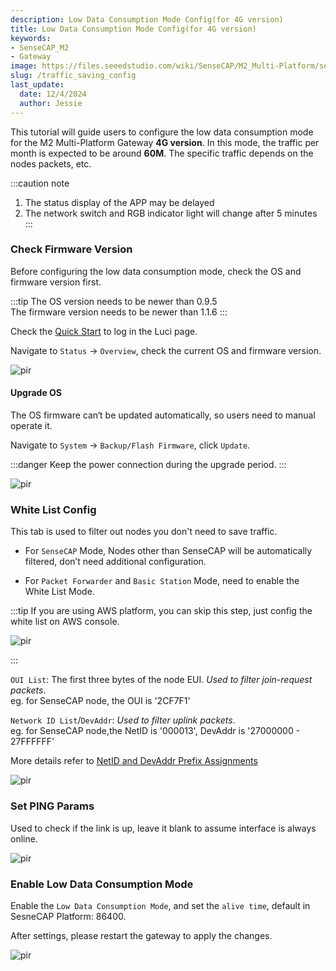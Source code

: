 ```yaml
---
description: Low Data Consumption Mode Config(for 4G version)
title: Low Data Consumption Mode Config(for 4G version)
keywords:
- SenseCAP_M2
- Gateway
image: https://files.seeedstudio.com/wiki/SenseCAP/M2_Multi-Platform/sensecap_m2.jpg
slug: /traffic_saving_config
last_update:
  date: 12/4/2024
  author: Jessie
---
```



This tutorial will guide users to configure the low data consumption mode for the M2 Multi-Platform Gateway **4G version**. In this mode, the traffic per month is expected to be around **60M**. The specific traffic depends on the nodes packets, etc.


:::caution note
1. The status display of the APP may be delayed
2. The network switch and RGB indicator light will change after 5 minutes
:::


### Check Firmware Version



Before configuring the low data consumption mode, check the OS and firmware version first.

:::tip
The OS version needs to be  newer than 0.9.5<br/>
The firmware version needs to be newer than 1.1.6
:::

Check the [Quick Start](https://wiki.seeedstudio.com/quick_start_with_M2_MP/) to log in the Luci page.

Navigate to `Status` -> `Overview`, check the current OS and firmware version.

<p style={{textAlign: 'center'}}><img src="https://files.seeedstudio.com/wiki/SenseCAP/M2_Multi-Platform/version-check.png" alt="pir" width={800} height="auto" /></p>


#### Upgrade OS


The OS firmware can‘t be updated automatically, so users need to manual operate it.


Navigate to `System` -> `Backup/Flash Firmware`, click `Update`.

:::danger
Keep the power connection during the upgrade period.
:::

<p style={{textAlign: 'center'}}><img src="https://files.seeedstudio.com/wiki/SenseCAP/M2_Multi-Platform/online-update.png" alt="pir" width={800} height="auto" /></p>




### White List Config


This tab is used to filter out nodes you don't need to save traffic.

* For `SenseCAP` Mode, Nodes other than SenseCAP will be automatically filtered, don’t need additional configuration.

* For `Packet Forwarder` and `Basic Station` Mode, need to enable the White List Mode.
 
 :::tip
 If you are using AWS platform, you can skip this step, just config the white list on AWS console.
 <p style={{textAlign: 'center'}}><img src="https://files.seeedstudio.com/wiki/SenseCAP/M2_Multi-Platform/aws-white-list.png" alt="pir" width={600} height="auto" /></p>
 :::

 `OUI List`: The first three bytes of the node EUI.    *Used to filter join-request packets*.<br/>
  eg. for SenseCAP node, the OUI is '2CF7F1'

  `Network ID List`/`DevAddr`:  *Used to filter uplink packets*.<br/>
 eg. for SenseCAP node,the NetID is '000013', DevAddr is '27000000 - 27FFFFFF'

  More details refer to [NetID and DevAddr Prefix Assignments](https://www.thethingsnetwork.org/docs/lorawan/prefix-assignments/)
  

<p style={{textAlign: 'center'}}><img src="https://files.seeedstudio.com/wiki/SenseCAP/M2_Multi-Platform/white-list-config.png" alt="pir" width={800} height="auto" /></p>



### Set PING Params


Used to check if the link is up, leave it blank to assume interface is always online.

<p style={{textAlign: 'center'}}><img src="https://files.seeedstudio.com/wiki/SenseCAP/M2_Multi-Platform/mwan3.png" alt="pir" width={800} height="auto" /></p>


### Enable Low Data Consumption Mode

Enable the `Low Data Consumption Mode`, and set the `alive time`, default in SesneCAP Platform: 86400.

After settings, please restart the gateway to apply the changes.

<p style={{textAlign: 'center'}}><img src="https://files.seeedstudio.com/wiki/SenseCAP/M2_Multi-Platform/mode-enable.png" alt="pir" width={800} height="auto" /></p>

